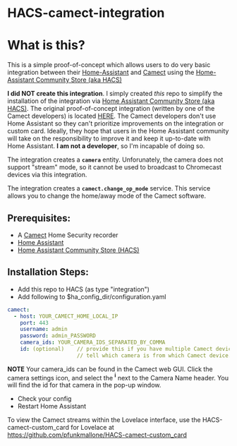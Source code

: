 # HACS-camect-integration
# What is this?
This is a simple proof-of-concept which allows users to do very basic integration between their [Home-Assistant](https://www.home-assistant.io/) and [Camect](https://camect.com/) using the [Home-Assistant Community Store (aka HACS)](https://hacs.xyz/)

**I did NOT create this integration**. I simply created *this* repo to simplify the installation of the integration via [Home Assistant Community Store (aka HACS)](https://hacs.xyz/). The original proof-of-concept integration (written by one of the Camect developers) is located [HERE](https://github.com/camect/home-assistant-integration). The Camect developers don't use Home Assistant so they can't prioritize improvements on the integration or custom card. Ideally, they hope that users in the Home Assistant community will take on the responsibility to improve it and keep it up-to-date with Home Assistant. **I am not a developer**, so I'm incapable of doing so.

The integration creates a **`camera`** entity. Unforunately, the camera does not support "stream" mode, so it cannot be used to broadcast to Chromecast devices via this integration.

The integration creates a **`camect.change_op_mode`** service. This service allows you to change the home/away mode of the Camect software.

## Prerequisites:
- A [Camect](https://camect.com) Home Security recorder
- [Home Assistant](https://home-assistant.io)
- [Home Assistant Community Store (HACS)](https://hacs.xyz)

## Installation Steps:
- Add this repo to HACS (as type "integration")
- Add following to $ha_config_dir/configuration.yaml

```yaml
camect:
  - host: YOUR_CAMECT_HOME_LOCAL_IP
    port: 443
    username: admin
    password: admin_PASSWORD
    camera_ids: YOUR_CAMERA_IDS_SEPARATED_BY_COMMA
    id: (optional)    // provide this if you have multiple Camect devices so you could
                      // tell which camera is from which Camect device.
```
**NOTE** Your camera_ids can be found in the Camect web GUI. Click the camera settings icon, and select the **<sup>i</sup>** next to the Camera Name header. You will find the id for that camera in the pop-up window.
- Check your config
- Restart Home Assistant


To view the Camect streams within the Lovelace interface, use the HACS-camect-custom_card for Lovelace at https://github.com/pfunkmallone/HACS-camect-custom_card
